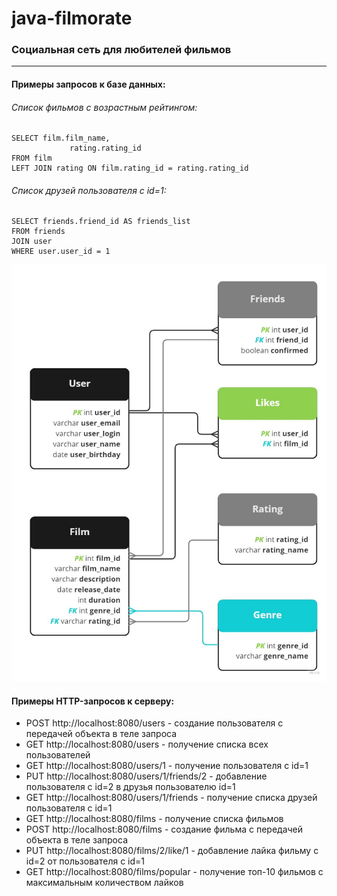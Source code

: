 # java-filmorate
### Социальная сеть для любителей фильмов

------------
#### Примеры запросов к базе данных:
###### Список фильмов с возрастным рейтингом:
    SELECT film.film_name,
                 rating.rating_id
    FROM film
    LEFT JOIN rating ON film.rating_id = rating.rating_id

###### Список друзей пользователя с id=1:
    SELECT friends.friend_id AS friends_list
    FROM friends
    JOIN user
    WHERE user.user_id = 1

[![Схема базы данных](https://github.com/AlekseySamoshin/java-filmorate/blob/main/Filmorate_database%20-%20Frame%201.jpg "Схема базы данных")](https://github.com/AlekseySamoshin/java-filmorate/blob/main/Filmorate_database%20-%20Frame%201.jpg "Схема базы данных")

#### Примеры HTTP-запросов к серверу:
- POST http://localhost:8080/users - создание пользователя с передачей объекта в теле запроса
- GET http://localhost:8080/users - получение списка всех пользователей
- GET http://localhost:8080/users/1 - получение пользователя с id=1
- PUT http://localhost:8080/users/1/friends/2 - добавление пользователя с id=2 в друзья пользователю id=1
- GET http://localhost:8080/users/1/friends - получение списка друзей пользователя с id=1
- GET http://localhost:8080/films - получение списка фильмов
- POST http://localhost:8080/films - создание фильма с передачей объекта в теле запроса
- PUT http://localhost:8080/films/2/like/1 - добавление лайка фильму с id=2 от пользователя с id=1
- GET http://localhost:8080/films/popular - получение топ-10 фильмов с максимальным количеством лайков
